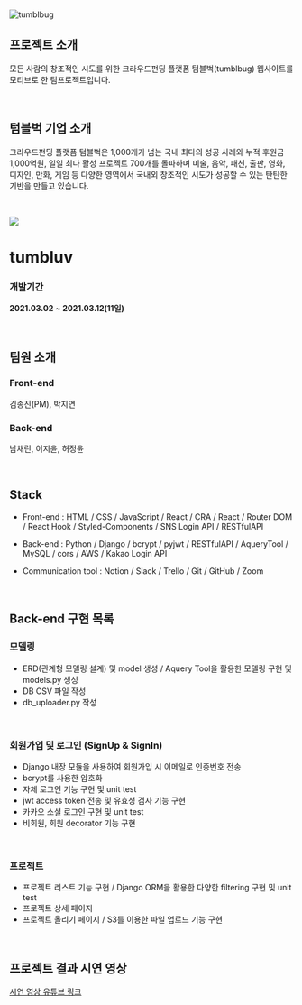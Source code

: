 <br>

![tumblbug](https://media.vlpt.us/images/banana/post/0caa823e-22fc-4495-a841-6563b0980ed2/image.png)

## 프로젝트 소개

모든 사람의 창조적인 시도를 위한 크라우드펀딩 플랫폼 텀블벅(tumblbug) 웹사이트를 모티브로 한 팀프로젝트입니다.

<br>

## 텀블벅 기업 소개

크라우드펀딩 플랫폼 텀블벅은 1,000개가 넘는 국내 최다의 성공 사례와 누적 후원금 1,000억원, 일일 최다 활성 프로젝트 700개를 돌파하며 미술, 음악, 패션, 출판, 영화, 디자인, 만화, 게임 등 다양한 영역에서 국내외 창조적인 시도가 성공할 수 있는 탄탄한 기반을 만들고 있습니다.

<br>

![](https://user-images.githubusercontent.com/73244322/115367855-83830180-a201-11eb-9558-32ac3bde17b9.png)

# tumbluv

### 개발기간

**2021.03.02 ~ 2021.03.12(11일)**

<br>

## 팀원 소개

### Front-end

김종진(PM), 박지연

### Back-end

남채린, 이지윤, 허정윤

<br>

## Stack

- Front-end : HTML / CSS / JavaScript / React / CRA / React / Router DOM / React Hook / Styled-Components / SNS Login API / RESTfulAPI

- Back-end : Python / Django / bcrypt / pyjwt / RESTfulAPI / AqueryTool / MySQL / cors / AWS / Kakao Login API

- Communication tool : Notion / Slack / Trello / Git / GitHub / Zoom

<br>

## Back-end 구현 목록

### 모델링

- ERD(관계형 모델링 설계) 및 model 생성 / Aquery Tool을 활용한 모델링 구현 및 models.py 생성
- DB CSV 파일 작성
- db_uploader.py 작성

<br>

### 회원가입 및 로그인 (SignUp & SignIn)

- Django 내장 모듈을 사용하여 회원가입 시 이메일로 인증번호 전송
- bcrypt를 사용한 암호화
- 자체 로그인 기능 구현 및 unit test 
- jwt access token 전송 및 유효성 검사 기능 구현
- 카카오 소셜 로그인 구현 및 unit test
- 비회원, 회원 decorator 기능 구현 

<br>

### 프로젝트

- 프로젝트 리스트 기능 구현 / Django ORM을 활용한 다양한 filtering 구현 및 unit test
- 프로젝트 상세 페이지
- 프로젝트 올리기 페이지 / S3를 이용한 파일 업로드 기능 구현

<br>

## 프로젝트 결과 시연 영상

[시연 영상 유튜브 링크](https://youtu.be/VYgUzXvCOcM)
